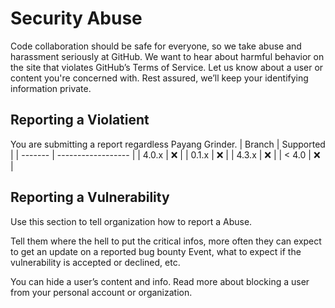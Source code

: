 # Security Abuse

Code collaboration should be safe for everyone,
so we take abuse and harassment seriously at GitHub.
We want to hear about harmful behavior on the site that violates GitHub’s Terms of Service.
Let us know about a user or content you're concerned with. Rest assured, we’ll keep your identifying information private.

## Reporting a Violatient

You are submitting a report regardless Payang Grinder.
| Branch  |      Supported     |
| ------- | ------------------ |
| 4.0.x   | :x: |
| 0.1.x   | :x: |
| 4.3.x   | :x: |
| < 4.0   | :x: |

## Reporting a Vulnerability

Use this section to tell organization how to report a Abuse.

Tell them where the hell to put the critical infos, more often they can expect to get an update on a
reported bug bounty Event, what to expect if the vulnerability is accepted or
declined, etc.

You can hide a user’s content and info.
Read more about blocking a user from your personal account or organization.
